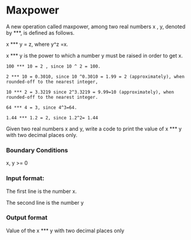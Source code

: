 # Maxpower
A new operation called maxpower, among two real numbers x , y, denoted by ***, is defined as follows.

x *** y = z, where y^z =x.

x *** y is the power to which a number y must be raised in order to get x.
```
100 *** 10 = 2 , since 10 ^ 2 = 100.

2 *** 10 = 0.3010, since 10 ^0.3010 = 1.99 = 2 (approximately), when rounded-off to the nearest integer,

10 *** 2 = 3.3219 since 2^3.3219 = 9.99=10 (approximately), when rounded-off to the nearest integer.

64 *** 4 = 3, since 4^3=64.

1.44 *** 1.2 = 2, since 1.2^2= 1.44
```
Given two real numbers x and y, write a code to print the value of x *** y with two decimal places only.

### Boundary Conditions

x, y >= 0

### Input format:

The first line is the number x.

The second line is the number y

### Output format

Value of the x *** y with two decimal places only
